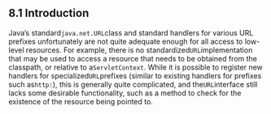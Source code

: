 ## 8.1 Introduction

Java’s standard`java.net.URL`class and standard handlers for various URL prefixes unfortunately are not quite adequate enough for all access to low-level resources. For example, there is no standardized`URL`implementation that may be used to access a resource that needs to be obtained from the classpath, or relative to a`ServletContext`. While it is possible to register new handlers for specialized`URL`prefixes \(similar to existing handlers for prefixes such as`http:`\), this is generally quite complicated, and the`URL`interface still lacks some desirable functionality, such as a method to check for the existence of the resource being pointed to.

